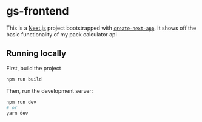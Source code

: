 # gs-frontend

This is a [Next.js](https://nextjs.org/) project bootstrapped with [`create-next-app`](https://github.com/vercel/next.js/tree/canary/packages/create-next-app). It shows off the basic functionality of my pack calculator api

## Running locally

First, build the project

```bash
npm run build
```

Then, run the development server:

```bash
npm run dev
# or
yarn dev
```
